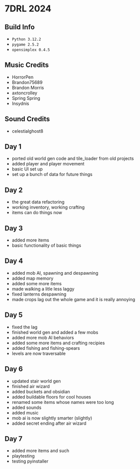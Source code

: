 # 7DRL 2024

## Build Info
- ```Python 3.12.2```
- ```pygame 2.5.2```
- ```opensimplex 0.4.5```

## Music Credits
- HorrorPen
- Brandon75689
- Brandon Morris
- axtoncrolley
- Spring Spring
- Insydnis

## Sound Credits
- celestialghost8

## Day 1
- ported old world gen code and tile_loader from old projects
- added player and player movement
- basic UI set up
- set up a bunch of data for future things

## Day 2
- the great data refactoring
- working inventory, working crafting
- items can do things now

## Day 3
- added more items
- basic functionality of basic things

## Day 4
- added mob AI, spawning and despawning
- added map memory
- added some more items
- made walking a litle less laggy
- fixed lanterns despawning
- made crops lag out the whole game and it is really annoying

## Day 5
- fixed the lag
- finished world gen and added a few mobs
- added more mob AI behaviors
- added some more items and crafting recipies
- added fishing and fishing-spears
- levels are now traversable

## Day 6
- updated stair world gen
- finished air wizard
- added buckets and obsidian
- added buildable floors for cool houses
- renamed some items whose names were too long
- added sounds
- added music
- mob ai is now slightly smarter (slightly)
- added secret ending after air wizard

## Day 7
- added more items and such
- playtesting
- testing pyinstaller